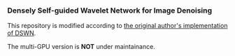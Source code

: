 ### Densely Self-guided Wavelet Network for Image Denoising

This repository is modified according to [the original author's implementation of DSWN](https://github.com/liujikun/Densely-Self-guided-Wavelet-Network-for-Image-Denoising). 

The multi-GPU version is **NOT** under maintainance.
